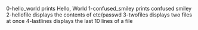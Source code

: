 0-hello_world prints Hello, World
1-confused_smiley prints confused smiley
2-hellofile displays the contents of etc/passwd
3-twofiles displays two files at once
4-lastlines displays the last 10 lines of a file
